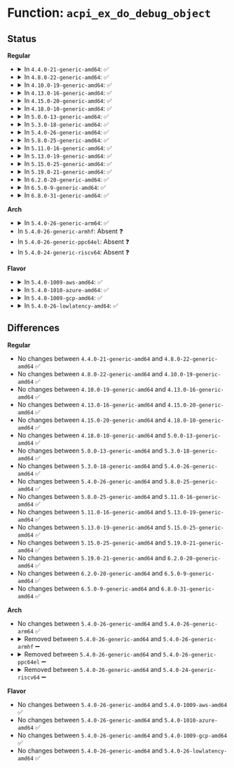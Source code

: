 # Function: <code>acpi_ex_do_debug_object</code>

## Status
<b>Regular</b>
<ul>
<li>
<details>
<summary>In <code>4.4.0-21-generic-amd64</code>: ✅</summary>

```c
void acpi_ex_do_debug_object(union acpi_operand_object * source_desc, u32 level, u32 index)
```

```json
{
  "name": "acpi_ex_do_debug_object",
  "collision_type": "Unique Global",
  "inline_type": "No",
  "funcs": [
    {
      "addr": 18446744071583649012,
      "name": "acpi_ex_do_debug_object",
      "external": true,
      "loc": "drivers/acpi/acpica/exdebug.c:85",
      "file": "drivers/acpi/acpica/exdebug.c",
      "inline": "seen, unknown",
      "caller_inline": [],
      "caller_func": [
        "drivers/acpi/acpica/exdebug.c:acpi_ex_do_debug_object",
        "drivers/acpi/acpica/exdebug.c:acpi_ex_do_debug_object",
        "drivers/acpi/acpica/exstore.c:acpi_ex_store"
      ]
    }
  ],
  "symbols": [
    {
      "addr": 18446744071583649012,
      "name": "acpi_ex_do_debug_object",
      "section": ".text",
      "bind": "STB_GLOBAL",
      "size": 771
    }
  ]
}
```
</details>
</li>
<li>
<details>
<summary>In <code>4.8.0-22-generic-amd64</code>: ✅</summary>

```c
void acpi_ex_do_debug_object(union acpi_operand_object * source_desc, u32 level, u32 index)
```

```json
{
  "name": "acpi_ex_do_debug_object",
  "collision_type": "Unique Global",
  "inline_type": "No",
  "funcs": [
    {
      "addr": 18446744071583972941,
      "name": "acpi_ex_do_debug_object",
      "external": true,
      "loc": "drivers/acpi/acpica/exdebug.c:74",
      "file": "drivers/acpi/acpica/exdebug.c",
      "inline": "seen, unknown",
      "caller_inline": [],
      "caller_func": [
        "drivers/acpi/acpica/exdebug.c:acpi_ex_do_debug_object",
        "drivers/acpi/acpica/exdebug.c:acpi_ex_do_debug_object",
        "drivers/acpi/acpica/exstore.c:acpi_ex_store"
      ]
    }
  ],
  "symbols": [
    {
      "addr": 18446744071583972941,
      "name": "acpi_ex_do_debug_object",
      "section": ".text",
      "bind": "STB_GLOBAL",
      "size": 873
    }
  ]
}
```
</details>
</li>
<li>
<details>
<summary>In <code>4.10.0-19-generic-amd64</code>: ✅</summary>

```c
void acpi_ex_do_debug_object(union acpi_operand_object * source_desc, u32 level, u32 index)
```

```json
{
  "name": "acpi_ex_do_debug_object",
  "collision_type": "Unique Global",
  "inline_type": "No",
  "funcs": [
    {
      "addr": 18446744071584114337,
      "name": "acpi_ex_do_debug_object",
      "external": true,
      "loc": "drivers/acpi/acpica/exdebug.c:74",
      "file": "drivers/acpi/acpica/exdebug.c",
      "inline": "seen, unknown",
      "caller_inline": [],
      "caller_func": [
        "drivers/acpi/acpica/exdebug.c:acpi_ex_do_debug_object",
        "drivers/acpi/acpica/exdebug.c:acpi_ex_do_debug_object",
        "drivers/acpi/acpica/exstore.c:acpi_ex_store"
      ]
    }
  ],
  "symbols": [
    {
      "addr": 18446744071584114337,
      "name": "acpi_ex_do_debug_object",
      "section": ".text",
      "bind": "STB_GLOBAL",
      "size": 873
    }
  ]
}
```
</details>
</li>
<li>
<details>
<summary>In <code>4.13.0-16-generic-amd64</code>: ✅</summary>

```c
void acpi_ex_do_debug_object(union acpi_operand_object * source_desc, u32 level, u32 index)
```

```json
{
  "name": "acpi_ex_do_debug_object",
  "collision_type": "Unique Global",
  "inline_type": "No",
  "funcs": [
    {
      "addr": 18446744071584181408,
      "name": "acpi_ex_do_debug_object",
      "external": true,
      "loc": "drivers/acpi/acpica/exdebug.c:74",
      "file": "drivers/acpi/acpica/exdebug.c",
      "inline": "seen, unknown",
      "caller_inline": [],
      "caller_func": [
        "drivers/acpi/acpica/exdebug.c:acpi_ex_do_debug_object",
        "drivers/acpi/acpica/exdebug.c:acpi_ex_do_debug_object",
        "drivers/acpi/acpica/exstore.c:acpi_ex_store"
      ]
    }
  ],
  "symbols": [
    {
      "addr": 18446744071584181408,
      "name": "acpi_ex_do_debug_object",
      "section": ".text",
      "bind": "STB_GLOBAL",
      "size": 874
    }
  ]
}
```
</details>
</li>
<li>
<details>
<summary>In <code>4.15.0-20-generic-amd64</code>: ✅</summary>

```c
void acpi_ex_do_debug_object(union acpi_operand_object * source_desc, u32 level, u32 index)
```

```json
{
  "name": "acpi_ex_do_debug_object",
  "collision_type": "Unique Global",
  "inline_type": "No",
  "funcs": [
    {
      "addr": 18446744071584490508,
      "name": "acpi_ex_do_debug_object",
      "external": true,
      "loc": "drivers/acpi/acpica/exdebug.c:74",
      "file": "drivers/acpi/acpica/exdebug.c",
      "inline": "seen, unknown",
      "caller_inline": [],
      "caller_func": [
        "drivers/acpi/acpica/exdebug.c:acpi_ex_do_debug_object",
        "drivers/acpi/acpica/exdebug.c:acpi_ex_do_debug_object",
        "drivers/acpi/acpica/exstore.c:acpi_ex_store"
      ]
    }
  ],
  "symbols": [
    {
      "addr": 18446744071584490508,
      "name": "acpi_ex_do_debug_object",
      "section": ".text",
      "bind": "STB_GLOBAL",
      "size": 1185
    }
  ]
}
```
</details>
</li>
<li>
<details>
<summary>In <code>4.18.0-10-generic-amd64</code>: ✅</summary>

```c
void acpi_ex_do_debug_object(union acpi_operand_object * source_desc, u32 level, u32 index)
```

```json
{
  "name": "acpi_ex_do_debug_object",
  "collision_type": "Unique Global",
  "inline_type": "No",
  "funcs": [
    {
      "addr": 18446744071584715024,
      "name": "acpi_ex_do_debug_object",
      "external": true,
      "loc": "drivers/acpi/acpica/exdebug.c:40",
      "file": "drivers/acpi/acpica/exdebug.c",
      "inline": "seen, unknown",
      "caller_inline": [],
      "caller_func": [
        "drivers/acpi/acpica/exdebug.c:acpi_ex_do_debug_object",
        "drivers/acpi/acpica/exdebug.c:acpi_ex_do_debug_object",
        "drivers/acpi/acpica/exstore.c:acpi_ex_store"
      ]
    }
  ],
  "symbols": [
    {
      "addr": 18446744071584715024,
      "name": "acpi_ex_do_debug_object",
      "section": ".text",
      "bind": "STB_GLOBAL",
      "size": 1180
    }
  ]
}
```
</details>
</li>
<li>
<details>
<summary>In <code>5.0.0-13-generic-amd64</code>: ✅</summary>

```c
void acpi_ex_do_debug_object(union acpi_operand_object * source_desc, u32 level, u32 index)
```

```json
{
  "name": "acpi_ex_do_debug_object",
  "collision_type": "Unique Global",
  "inline_type": "No",
  "funcs": [
    {
      "addr": 18446744071584815149,
      "name": "acpi_ex_do_debug_object",
      "external": true,
      "loc": "drivers/acpi/acpica/exdebug.c:40",
      "file": "drivers/acpi/acpica/exdebug.c",
      "inline": "seen, unknown",
      "caller_inline": [],
      "caller_func": [
        "drivers/acpi/acpica/exdebug.c:acpi_ex_do_debug_object",
        "drivers/acpi/acpica/exdebug.c:acpi_ex_do_debug_object",
        "drivers/acpi/acpica/exstore.c:acpi_ex_store"
      ]
    }
  ],
  "symbols": [
    {
      "addr": 18446744071584815149,
      "name": "acpi_ex_do_debug_object",
      "section": ".text",
      "bind": "STB_GLOBAL",
      "size": 1180
    }
  ]
}
```
</details>
</li>
<li>
<details>
<summary>In <code>5.3.0-18-generic-amd64</code>: ✅</summary>

```c
void acpi_ex_do_debug_object(union acpi_operand_object * source_desc, u32 level, u32 index)
```

```json
{
  "name": "acpi_ex_do_debug_object",
  "collision_type": "Unique Global",
  "inline_type": "No",
  "funcs": [
    {
      "addr": 18446744071585018047,
      "name": "acpi_ex_do_debug_object",
      "external": true,
      "loc": "drivers/acpi/acpica/exdebug.c:40",
      "file": "drivers/acpi/acpica/exdebug.c",
      "inline": "seen, unknown",
      "caller_inline": [],
      "caller_func": [
        "drivers/acpi/acpica/exdebug.c:acpi_ex_do_debug_object",
        "drivers/acpi/acpica/exdebug.c:acpi_ex_do_debug_object",
        "drivers/acpi/acpica/exstore.c:acpi_ex_store"
      ]
    }
  ],
  "symbols": [
    {
      "addr": 18446744071585018047,
      "name": "acpi_ex_do_debug_object",
      "section": ".text",
      "bind": "STB_GLOBAL",
      "size": 1223
    }
  ]
}
```
</details>
</li>
<li>
<details>
<summary>In <code>5.4.0-26-generic-amd64</code>: ✅</summary>

```c
void acpi_ex_do_debug_object(union acpi_operand_object * source_desc, u32 level, u32 index)
```

```json
{
  "name": "acpi_ex_do_debug_object",
  "collision_type": "Unique Global",
  "inline_type": "No",
  "funcs": [
    {
      "addr": 18446744071585154132,
      "name": "acpi_ex_do_debug_object",
      "external": true,
      "loc": "drivers/acpi/acpica/exdebug.c:40",
      "file": "drivers/acpi/acpica/exdebug.c",
      "inline": "seen, unknown",
      "caller_inline": [],
      "caller_func": [
        "drivers/acpi/acpica/exdebug.c:acpi_ex_do_debug_object",
        "drivers/acpi/acpica/exdebug.c:acpi_ex_do_debug_object",
        "drivers/acpi/acpica/exstore.c:acpi_ex_store"
      ]
    }
  ],
  "symbols": [
    {
      "addr": 18446744071585154132,
      "name": "acpi_ex_do_debug_object",
      "section": ".text",
      "bind": "STB_GLOBAL",
      "size": 1223
    }
  ]
}
```
</details>
</li>
<li>
<details>
<summary>In <code>5.8.0-25-generic-amd64</code>: ✅</summary>

```c
void acpi_ex_do_debug_object(union acpi_operand_object * source_desc, u32 level, u32 index)
```

```json
{
  "name": "acpi_ex_do_debug_object",
  "collision_type": "Unique Global",
  "inline_type": "No",
  "funcs": [
    {
      "addr": 18446744071585859318,
      "name": "acpi_ex_do_debug_object",
      "external": true,
      "loc": "drivers/acpi/acpica/exdebug.c:40",
      "file": "drivers/acpi/acpica/exdebug.c",
      "inline": "seen, unknown",
      "caller_inline": [],
      "caller_func": [
        "drivers/acpi/acpica/exdebug.c:acpi_ex_do_debug_object",
        "drivers/acpi/acpica/exdebug.c:acpi_ex_do_debug_object",
        "drivers/acpi/acpica/exstore.c:acpi_ex_store"
      ]
    }
  ],
  "symbols": [
    {
      "addr": 18446744071585859318,
      "name": "acpi_ex_do_debug_object",
      "section": ".text",
      "bind": "STB_GLOBAL",
      "size": 1223
    }
  ]
}
```
</details>
</li>
<li>
<details>
<summary>In <code>5.11.0-16-generic-amd64</code>: ✅</summary>

```c
void acpi_ex_do_debug_object(union acpi_operand_object * source_desc, u32 level, u32 index)
```

```json
{
  "name": "acpi_ex_do_debug_object",
  "collision_type": "Unique Global",
  "inline_type": "No",
  "funcs": [
    {
      "addr": 18446744071585980466,
      "name": "acpi_ex_do_debug_object",
      "external": true,
      "loc": "drivers/acpi/acpica/exdebug.c:40",
      "file": "drivers/acpi/acpica/exdebug.c",
      "inline": "seen, unknown",
      "caller_inline": [],
      "caller_func": [
        "drivers/acpi/acpica/exdebug.c:acpi_ex_do_debug_object",
        "drivers/acpi/acpica/exdebug.c:acpi_ex_do_debug_object",
        "drivers/acpi/acpica/exstore.c:acpi_ex_store"
      ]
    }
  ],
  "symbols": [
    {
      "addr": 18446744071585980466,
      "name": "acpi_ex_do_debug_object",
      "section": ".text",
      "bind": "STB_GLOBAL",
      "size": 1223
    }
  ]
}
```
</details>
</li>
<li>
<details>
<summary>In <code>5.13.0-19-generic-amd64</code>: ✅</summary>

```c
void acpi_ex_do_debug_object(union acpi_operand_object * source_desc, u32 level, u32 index)
```

```json
{
  "name": "acpi_ex_do_debug_object",
  "collision_type": "Unique Global",
  "inline_type": "No",
  "funcs": [
    {
      "addr": 18446744071585857534,
      "name": "acpi_ex_do_debug_object",
      "external": true,
      "loc": "drivers/acpi/acpica/exdebug.c:40",
      "file": "drivers/acpi/acpica/exdebug.c",
      "inline": "seen, unknown",
      "caller_inline": [],
      "caller_func": [
        "drivers/acpi/acpica/exdebug.c:acpi_ex_do_debug_object",
        "drivers/acpi/acpica/exdebug.c:acpi_ex_do_debug_object",
        "drivers/acpi/acpica/exstore.c:acpi_ex_store"
      ]
    }
  ],
  "symbols": [
    {
      "addr": 18446744071585857534,
      "name": "acpi_ex_do_debug_object",
      "section": ".text",
      "bind": "STB_GLOBAL",
      "size": 1214
    }
  ]
}
```
</details>
</li>
<li>
<details>
<summary>In <code>5.15.0-25-generic-amd64</code>: ✅</summary>

```c
void acpi_ex_do_debug_object(union acpi_operand_object * source_desc, u32 level, u32 index)
```

```json
{
  "name": "acpi_ex_do_debug_object",
  "collision_type": "Unique Global",
  "inline_type": "No",
  "funcs": [
    {
      "addr": 18446744071586344480,
      "name": "acpi_ex_do_debug_object",
      "external": true,
      "loc": "drivers/acpi/acpica/exdebug.c:40",
      "file": "drivers/acpi/acpica/exdebug.c",
      "inline": "seen, unknown",
      "caller_inline": [],
      "caller_func": [
        "drivers/acpi/acpica/exdebug.c:acpi_ex_do_debug_object",
        "drivers/acpi/acpica/exdebug.c:acpi_ex_do_debug_object",
        "drivers/acpi/acpica/exstore.c:acpi_ex_store"
      ]
    }
  ],
  "symbols": [
    {
      "addr": 18446744071586344480,
      "name": "acpi_ex_do_debug_object",
      "section": ".text",
      "bind": "STB_GLOBAL",
      "size": 1214
    }
  ]
}
```
</details>
</li>
<li>
<details>
<summary>In <code>5.19.0-21-generic-amd64</code>: ✅</summary>

```c
void acpi_ex_do_debug_object(union acpi_operand_object * source_desc, u32 level, u32 index)
```

```json
{
  "name": "acpi_ex_do_debug_object",
  "collision_type": "Unique Global",
  "inline_type": "No",
  "funcs": [
    {
      "addr": 18446744071587591688,
      "name": "acpi_ex_do_debug_object",
      "external": true,
      "loc": "drivers/acpi/acpica/exdebug.c:40",
      "file": "drivers/acpi/acpica/exdebug.c",
      "inline": "seen, unknown",
      "caller_inline": [],
      "caller_func": [
        "drivers/acpi/acpica/exdebug.c:acpi_ex_do_debug_object",
        "drivers/acpi/acpica/exdebug.c:acpi_ex_do_debug_object",
        "drivers/acpi/acpica/exstore.c:acpi_ex_store"
      ]
    }
  ],
  "symbols": [
    {
      "addr": 18446744071587591688,
      "name": "acpi_ex_do_debug_object",
      "section": ".text",
      "bind": "STB_GLOBAL",
      "size": 1211
    }
  ]
}
```
</details>
</li>
<li>
<details>
<summary>In <code>6.2.0-20-generic-amd64</code>: ✅</summary>

```c
void acpi_ex_do_debug_object(union acpi_operand_object * source_desc, u32 level, u32 index)
```

```json
{
  "name": "acpi_ex_do_debug_object",
  "collision_type": "Unique Global",
  "inline_type": "No",
  "funcs": [
    {
      "addr": 18446744071588883280,
      "name": "acpi_ex_do_debug_object",
      "external": true,
      "loc": "drivers/acpi/acpica/exdebug.c:40",
      "file": "drivers/acpi/acpica/exdebug.c",
      "inline": "seen, unknown",
      "caller_inline": [],
      "caller_func": [
        "drivers/acpi/acpica/exdebug.c:acpi_ex_do_debug_object",
        "drivers/acpi/acpica/exdebug.c:acpi_ex_do_debug_object",
        "drivers/acpi/acpica/exdebug.c:acpi_ex_do_debug_object",
        "drivers/acpi/acpica/exstore.c:acpi_ex_store"
      ]
    }
  ],
  "symbols": [
    {
      "addr": 18446744071588883280,
      "name": "acpi_ex_do_debug_object",
      "section": ".text",
      "bind": "STB_GLOBAL",
      "size": 1561
    }
  ]
}
```
</details>
</li>
<li>
<details>
<summary>In <code>6.5.0-9-generic-amd64</code>: ✅</summary>

```c
void acpi_ex_do_debug_object(union acpi_operand_object * source_desc, u32 level, u32 index)
```

```json
{
  "name": "acpi_ex_do_debug_object",
  "collision_type": "Unique Global",
  "inline_type": "No",
  "funcs": [
    {
      "addr": 18446744071589172848,
      "name": "acpi_ex_do_debug_object",
      "external": true,
      "loc": "drivers/acpi/acpica/exdebug.c:40",
      "file": "drivers/acpi/acpica/exdebug.c",
      "inline": "seen, unknown",
      "caller_inline": [],
      "caller_func": [
        "drivers/acpi/acpica/exdebug.c:acpi_ex_do_debug_object",
        "drivers/acpi/acpica/exdebug.c:acpi_ex_do_debug_object",
        "drivers/acpi/acpica/exdebug.c:acpi_ex_do_debug_object",
        "drivers/acpi/acpica/exstore.c:acpi_ex_store"
      ]
    }
  ],
  "symbols": [
    {
      "addr": 18446744071589172848,
      "name": "acpi_ex_do_debug_object",
      "section": ".text",
      "bind": "STB_GLOBAL",
      "size": 1556
    }
  ]
}
```
</details>
</li>
<li>
<details>
<summary>In <code>6.8.0-31-generic-amd64</code>: ✅</summary>

```c
void acpi_ex_do_debug_object(union acpi_operand_object * source_desc, u32 level, u32 index)
```

```json
{
  "name": "acpi_ex_do_debug_object",
  "collision_type": "Unique Global",
  "inline_type": "No",
  "funcs": [
    {
      "addr": 18446744071589479264,
      "name": "acpi_ex_do_debug_object",
      "external": true,
      "loc": "drivers/acpi/acpica/exdebug.c:40",
      "file": "drivers/acpi/acpica/exdebug.c",
      "inline": "seen, unknown",
      "caller_inline": [],
      "caller_func": [
        "drivers/acpi/acpica/exdebug.c:acpi_ex_do_debug_object",
        "drivers/acpi/acpica/exdebug.c:acpi_ex_do_debug_object",
        "drivers/acpi/acpica/exdebug.c:acpi_ex_do_debug_object",
        "drivers/acpi/acpica/exstore.c:acpi_ex_store"
      ]
    }
  ],
  "symbols": [
    {
      "addr": 18446744071589479264,
      "name": "acpi_ex_do_debug_object",
      "section": ".text",
      "bind": "STB_GLOBAL",
      "size": 1556
    }
  ]
}
```
</details>
</li>
</ul>
<b>Arch</b>
<ul>
<li>
<details>
<summary>In <code>5.4.0-26-generic-arm64</code>: ✅</summary>

```c
void acpi_ex_do_debug_object(union acpi_operand_object * source_desc, u32 level, u32 index)
```

```json
{
  "name": "acpi_ex_do_debug_object",
  "collision_type": "Unique Global",
  "inline_type": "No",
  "funcs": [
    {
      "addr": 18446603336497514792,
      "name": "acpi_ex_do_debug_object",
      "external": true,
      "loc": "drivers/acpi/acpica/exdebug.c:40",
      "file": "drivers/acpi/acpica/exdebug.c",
      "inline": "seen, unknown",
      "caller_inline": [],
      "caller_func": [
        "drivers/acpi/acpica/exdebug.c:acpi_ex_do_debug_object",
        "drivers/acpi/acpica/exdebug.c:acpi_ex_do_debug_object",
        "drivers/acpi/acpica/exstore.c:acpi_ex_store"
      ]
    }
  ],
  "symbols": [
    {
      "addr": 18446603336497514792,
      "name": "acpi_ex_do_debug_object",
      "section": ".text",
      "bind": "STB_GLOBAL",
      "size": 1044
    }
  ]
}
```
</details>
</li>
<li>
In <code>5.4.0-26-generic-armhf</code>: Absent ❓
</li>
<li>
In <code>5.4.0-26-generic-ppc64el</code>: Absent ❓
</li>
<li>
In <code>5.4.0-24-generic-riscv64</code>: Absent ❓
</li>
</ul>
<b>Flavor</b>
<ul>
<li>
<details>
<summary>In <code>5.4.0-1009-aws-amd64</code>: ✅</summary>

```c
void acpi_ex_do_debug_object(union acpi_operand_object * source_desc, u32 level, u32 index)
```

```json
{
  "name": "acpi_ex_do_debug_object",
  "collision_type": "Unique Global",
  "inline_type": "No",
  "funcs": [
    {
      "addr": 18446744071585049370,
      "name": "acpi_ex_do_debug_object",
      "external": true,
      "loc": "drivers/acpi/acpica/exdebug.c:40",
      "file": "drivers/acpi/acpica/exdebug.c",
      "inline": "seen, unknown",
      "caller_inline": [],
      "caller_func": [
        "drivers/acpi/acpica/exdebug.c:acpi_ex_do_debug_object",
        "drivers/acpi/acpica/exdebug.c:acpi_ex_do_debug_object",
        "drivers/acpi/acpica/exstore.c:acpi_ex_store"
      ]
    }
  ],
  "symbols": [
    {
      "addr": 18446744071585049370,
      "name": "acpi_ex_do_debug_object",
      "section": ".text",
      "bind": "STB_GLOBAL",
      "size": 906
    }
  ]
}
```
</details>
</li>
<li>
<details>
<summary>In <code>5.4.0-1010-azure-amd64</code>: ✅</summary>

```c
void acpi_ex_do_debug_object(union acpi_operand_object * source_desc, u32 level, u32 index)
```

```json
{
  "name": "acpi_ex_do_debug_object",
  "collision_type": "Unique Global",
  "inline_type": "No",
  "funcs": [
    {
      "addr": 18446744071584964920,
      "name": "acpi_ex_do_debug_object",
      "external": true,
      "loc": "drivers/acpi/acpica/exdebug.c:40",
      "file": "drivers/acpi/acpica/exdebug.c",
      "inline": "seen, unknown",
      "caller_inline": [],
      "caller_func": [
        "drivers/acpi/acpica/exdebug.c:acpi_ex_do_debug_object",
        "drivers/acpi/acpica/exdebug.c:acpi_ex_do_debug_object",
        "drivers/acpi/acpica/exstore.c:acpi_ex_store"
      ]
    }
  ],
  "symbols": [
    {
      "addr": 18446744071584964920,
      "name": "acpi_ex_do_debug_object",
      "section": ".text",
      "bind": "STB_GLOBAL",
      "size": 906
    }
  ]
}
```
</details>
</li>
<li>
<details>
<summary>In <code>5.4.0-1009-gcp-amd64</code>: ✅</summary>

```c
void acpi_ex_do_debug_object(union acpi_operand_object * source_desc, u32 level, u32 index)
```

```json
{
  "name": "acpi_ex_do_debug_object",
  "collision_type": "Unique Global",
  "inline_type": "No",
  "funcs": [
    {
      "addr": 18446744071585105716,
      "name": "acpi_ex_do_debug_object",
      "external": true,
      "loc": "drivers/acpi/acpica/exdebug.c:40",
      "file": "drivers/acpi/acpica/exdebug.c",
      "inline": "seen, unknown",
      "caller_inline": [],
      "caller_func": [
        "drivers/acpi/acpica/exdebug.c:acpi_ex_do_debug_object",
        "drivers/acpi/acpica/exdebug.c:acpi_ex_do_debug_object",
        "drivers/acpi/acpica/exstore.c:acpi_ex_store"
      ]
    }
  ],
  "symbols": [
    {
      "addr": 18446744071585105716,
      "name": "acpi_ex_do_debug_object",
      "section": ".text",
      "bind": "STB_GLOBAL",
      "size": 1223
    }
  ]
}
```
</details>
</li>
<li>
<details>
<summary>In <code>5.4.0-26-lowlatency-amd64</code>: ✅</summary>

```c
void acpi_ex_do_debug_object(union acpi_operand_object * source_desc, u32 level, u32 index)
```

```json
{
  "name": "acpi_ex_do_debug_object",
  "collision_type": "Unique Global",
  "inline_type": "No",
  "funcs": [
    {
      "addr": 18446744071585211876,
      "name": "acpi_ex_do_debug_object",
      "external": true,
      "loc": "drivers/acpi/acpica/exdebug.c:40",
      "file": "drivers/acpi/acpica/exdebug.c",
      "inline": "seen, unknown",
      "caller_inline": [],
      "caller_func": [
        "drivers/acpi/acpica/exdebug.c:acpi_ex_do_debug_object",
        "drivers/acpi/acpica/exdebug.c:acpi_ex_do_debug_object",
        "drivers/acpi/acpica/exstore.c:acpi_ex_store"
      ]
    }
  ],
  "symbols": [
    {
      "addr": 18446744071585211876,
      "name": "acpi_ex_do_debug_object",
      "section": ".text",
      "bind": "STB_GLOBAL",
      "size": 1223
    }
  ]
}
```
</details>
</li>
</ul>

## Differences
<b>Regular</b>
<ul>
<li>
No changes between <code>4.4.0-21-generic-amd64</code> and <code>4.8.0-22-generic-amd64</code> ✅
</li>
<li>
No changes between <code>4.8.0-22-generic-amd64</code> and <code>4.10.0-19-generic-amd64</code> ✅
</li>
<li>
No changes between <code>4.10.0-19-generic-amd64</code> and <code>4.13.0-16-generic-amd64</code> ✅
</li>
<li>
No changes between <code>4.13.0-16-generic-amd64</code> and <code>4.15.0-20-generic-amd64</code> ✅
</li>
<li>
No changes between <code>4.15.0-20-generic-amd64</code> and <code>4.18.0-10-generic-amd64</code> ✅
</li>
<li>
No changes between <code>4.18.0-10-generic-amd64</code> and <code>5.0.0-13-generic-amd64</code> ✅
</li>
<li>
No changes between <code>5.0.0-13-generic-amd64</code> and <code>5.3.0-18-generic-amd64</code> ✅
</li>
<li>
No changes between <code>5.3.0-18-generic-amd64</code> and <code>5.4.0-26-generic-amd64</code> ✅
</li>
<li>
No changes between <code>5.4.0-26-generic-amd64</code> and <code>5.8.0-25-generic-amd64</code> ✅
</li>
<li>
No changes between <code>5.8.0-25-generic-amd64</code> and <code>5.11.0-16-generic-amd64</code> ✅
</li>
<li>
No changes between <code>5.11.0-16-generic-amd64</code> and <code>5.13.0-19-generic-amd64</code> ✅
</li>
<li>
No changes between <code>5.13.0-19-generic-amd64</code> and <code>5.15.0-25-generic-amd64</code> ✅
</li>
<li>
No changes between <code>5.15.0-25-generic-amd64</code> and <code>5.19.0-21-generic-amd64</code> ✅
</li>
<li>
No changes between <code>5.19.0-21-generic-amd64</code> and <code>6.2.0-20-generic-amd64</code> ✅
</li>
<li>
No changes between <code>6.2.0-20-generic-amd64</code> and <code>6.5.0-9-generic-amd64</code> ✅
</li>
<li>
No changes between <code>6.5.0-9-generic-amd64</code> and <code>6.8.0-31-generic-amd64</code> ✅
</li>
</ul>
<b>Arch</b>
<ul>
<li>
No changes between <code>5.4.0-26-generic-amd64</code> and <code>5.4.0-26-generic-arm64</code> ✅
</li>
<li>
<details>
<summary>Removed between <code>5.4.0-26-generic-amd64</code> and <code>5.4.0-26-generic-armhf</code> ➖</summary>

```c
void acpi_ex_do_debug_object(union acpi_operand_object * source_desc, u32 level, u32 index)
```
</details>
</li>
<li>
<details>
<summary>Removed between <code>5.4.0-26-generic-amd64</code> and <code>5.4.0-26-generic-ppc64el</code> ➖</summary>

```c
void acpi_ex_do_debug_object(union acpi_operand_object * source_desc, u32 level, u32 index)
```
</details>
</li>
<li>
<details>
<summary>Removed between <code>5.4.0-26-generic-amd64</code> and <code>5.4.0-24-generic-riscv64</code> ➖</summary>

```c
void acpi_ex_do_debug_object(union acpi_operand_object * source_desc, u32 level, u32 index)
```
</details>
</li>
</ul>
<b>Flavor</b>
<ul>
<li>
No changes between <code>5.4.0-26-generic-amd64</code> and <code>5.4.0-1009-aws-amd64</code> ✅
</li>
<li>
No changes between <code>5.4.0-26-generic-amd64</code> and <code>5.4.0-1010-azure-amd64</code> ✅
</li>
<li>
No changes between <code>5.4.0-26-generic-amd64</code> and <code>5.4.0-1009-gcp-amd64</code> ✅
</li>
<li>
No changes between <code>5.4.0-26-generic-amd64</code> and <code>5.4.0-26-lowlatency-amd64</code> ✅
</li>
</ul>

